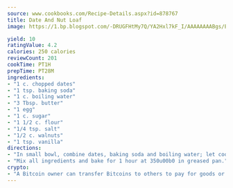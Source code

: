 ```yaml
---
source: www.cookbooks.com/Recipe-Details.aspx?id=878767
title: Date And Nut Loaf
image: https://1.bp.blogspot.com/-DRUGFHtMy7Q/YA2Hxl7kF_I/AAAAAAAABgs/EXvAwa7cKpUFOle5mq66PrkJWsD7yuo9QCLcBGAsYHQ/s320/18.png

yield: 10
ratingValue: 4.2
calories: 250 calories
reviewCount: 201
cookTime: PT1H
prepTime: PT28M
ingredients:
- "1 c. chopped dates"
- "1 tsp. baking soda"
- "1 c. boiling water"
- "3 Tbsp. butter"
- "1 egg"
- "1 c. sugar"
- "1 1/2 c. flour"
- "1/4 tsp. salt"
- "1/2 c. walnuts"
- "1 tsp. vanilla"
directions:
- "In small bowl, combine dates, baking soda and boiling water; let cool."
- "Mix all ingredients and bake for 1 hour at 350u00b0 in greased pan."
crypto:
- "A Bitcoin owner can transfer Bitcoins to others to pay for goods or services."
---
```

